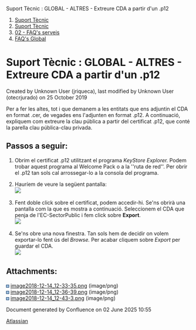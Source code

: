 Suport Tècnic : GLOBAL - ALTRES - Extreure CDA a partir d'un .p12  

1.  [Suport Tècnic](index.html)
2.  [Suport Tècnic](13893782.html)
3.  [02 - FAQ's serveis](26313393.html)
4.  [FAQ's Global](28705585.html)

Suport Tècnic : GLOBAL - ALTRES - Extreure CDA a partir d'un .p12
=================================================================

Created by Unknown User (jriqueca), last modified by Unknown User (otecrjurado) on 25 October 2019

Per a fer les altes, tot i que demanem a les entitats que ens adjuntin el CDA en format .cer, de vegades ens l'adjunten en format .p12. A continuació, expliquem com extreure la clau pública a partir del certificat .p12, que conté la parella clau pública-clau privada.

Passos a seguir:
----------------

1.  Obrim el certificat .p12 utilitzant el programa _KeyStore Explorer._ Podem trobar aquest programa al Welcome Pack o a la ''ruta de red''. Per obrir el .p12 tan sols cal arrossegar-lo a la consola del programa.
2.  Hauríem de veure la següent pantalla:  
    ![](attachments/26313354/26314846.png)  
      
    
3.  Fent doble click sobre el certificat, podem accedir-hi. Se'ns obrirà una pantalla com la que es mostra a continuació. Seleccionem el CDA que penja de l'EC-SectorPublic i fem click sobre **Export**.  
    ![](attachments/26313354/26314845.png)  
      
    
4.  Se'ns obre una nova finestra. Tan sols hem de decidir on volem exportar-lo fent ús del _Browse._ Per acabar cliquem sobre _Export_ per guardar el CDA.  
    ![](attachments/26313354/26314829.png)

  

Attachments:
------------

![](images/icons/bullet_blue.gif) [image2018-12-14\_12-33-35.png](attachments/26313354/26314846.png) (image/png)  
![](images/icons/bullet_blue.gif) [image2018-12-14\_12-36-39.png](attachments/26313354/26314845.png) (image/png)  
![](images/icons/bullet_blue.gif) [image2018-12-14\_12-43-3.png](attachments/26313354/26314829.png) (image/png)  

Document generated by Confluence on 02 June 2025 10:55

[Atlassian](http://www.atlassian.com/)